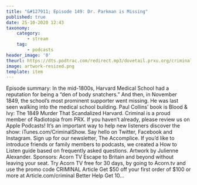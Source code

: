 ```yaml
---
title: "&#127911; Episode 149: Dr. Parkman is Missing"
published: true
date: 25-10-2020 12:43
taxonomy:
    category:
        - stream
    tag:
        - podcasts
header_image: '0'
theurl: https://dts.podtrac.com/redirect.mp3/dovetail.prxu.org/criminal/415515ab-1b35-4eea-ad4f-5f352e686d41/Episode_149_Dr._Parkman_is_Missing_Part_1.mp3
image: artwork-resized.png
template: item
--- 
```

Episode summary: In the mid-1800s, Harvard Medical School had a reputation for being a “den of body snatchers.” And then, in November 1849, the school’s most prominent supporter went missing. He was last seen walking into the medical school building. Paul Collins’ book is Blood & Ivy: The 1849 Murder That Scandalized Harvard. Criminal is a proud member of Radiotopia from PRX. If you haven’t already, please review us on Apple Podcasts! It’s an important way to help new listeners discover the show: iTunes.com/CriminalShow. Say hello on Twitter, Facebook and Instagram. Sign up for our newsletter, The Accomplice. If you’d like to introduce friends or family members to podcasts, we created a How to Listen guide based on frequently asked questions. Artwork by Julienne Alexander. Sponsors: Acorn TV Escape to Britain and beyond without leaving your seat. Try Acorn TV free for 30 days, by going to Acorn.tv and use the promo code CRIMINAL Article Get $50 off your first order of $100 or more at Article.com/criminal Better Help Get 10…
